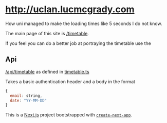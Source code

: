# http://uclan.lucmcgrady.com

How uni managed to make the loading times like 5 seconds I do not know.

The main page of this site is [/timetable](http://uclan.lucmcgrady.com/timetable). 

If you feel you can do a better job at portraying the timetable use the

## Api
[/api/timetable](http://uclan.lucmcgrady.com/api/timetable) as defined in [timetable.ts](/pages/api/timetable.ts)

Takes a basic authentication header and a body in the format
```js
{
  email: string,
  date: "YY-MM-DD"
}
```
This is a [Next.js](https://nextjs.org/) project bootstrapped with [`create-next-app`](https://github.com/vercel/next.js/tree/canary/packages/create-next-app).
